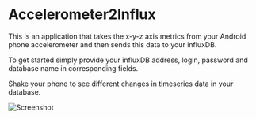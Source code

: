 # Accelerometer2Influx

This is an application that takes the x-y-z axis metrics from your Android phone accelerometer and then sends this data to your influxDB.

To get started simply provide your influxDB address, login, password and database name in corresponding fields.

Shake your phone to see different changes in timeseries data in your database. 

![Screenshot](https://user-images.githubusercontent.com/3668959/37643733-90480804-2c32-11e8-85c7-193e29baeea4.png)
